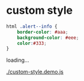 # custom style

````css
html .alert--info {
    border-color: #aaa;
    background-color: #eee;
    color:#333;
}
````

<div id="example__custom-style_node" class="fast-flow-demo">loading...</div>

<!--MR-R {
    type: "pre",
    file: './custom-style.demo.js'
} -->
[./custom-style.demo.js](./custom-style.demo.js)

